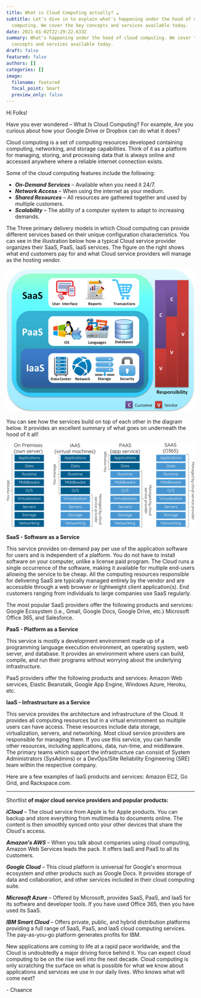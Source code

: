 ```yaml
---
title: What is Cloud Computing actually? ☁️
subtitle: Let's dive in to explain what's happening under the hood of cloud
  computing. We cover the key concepts and services available today.
date: 2021-01-02T22:29:22.633Z
summary: What's happening under the hood of cloud computing. We cover the key
  concepts and services available today.
draft: false
featured: false
authors: []
categories: []
image:
  filename: featured
  focal_point: Smart
  preview_only: false
---
```

Hi Folks!

Have you ever wondered – What Is Cloud Computing? For example, Are you curious about how your Google Drive or Dropbox can do what it does?

Cloud computing is a set of computing resources developed containing computing, networking, and storage capabilities. Think of it as a platform for managing, storing, and processing data that is always online and accessed anywhere where a reliable internet connection exists.

Some of the cloud computing features include the following:

* ***On-Demand Services*** – Available when you need it 24/7.
* ***Network Access*** – When using the internet as your medium.
* ***Shared Resources*** – All resources are gathered together and used by multiple customers.
* ***Scalability*** – The ability of a computer system to adapt to increasing demands.

The Three primary delivery models in which Cloud computing can provide different services based on their unique configuration characteristics. You can see in the illustration below how a typical Cloud service provider organizes their SaaS, PaaS, IaaS services. The figure on the right shows what end customers pay for and what Cloud service providers will manage as the hosting vendor.

![](cloud-computing-illustration.png "cloud computing overview")

You can see how the services build on top of each other in the diagram below. It provides an excellent summary of what goes on underneath the hood of it all!

![](cloud-services.png "cloud services")

**SaaS - Software as a Service**

This service provides on-demand pay per use of the application software for users and is independent of a platform. You do not have to install software on your computer, unlike a license paid program. The Cloud runs a single occurrence of the software, making it available for multiple end-users allowing the service to be cheap. All the computing resources responsible for delivering SaaS are typically managed entirely by the vendor and are accessible through a web browser or lightweight client application(s). End customers ranging from individuals to large companies use SaaS regularly.

The most popular SaaS providers offer the following products and services: Google Ecosystem (i.e., Gmail, Google Docs, Google Drive, etc.) Microsoft Office 365, and Salesforce.

**PaaS - Platform as a Service**

This service is mostly a development environment made up of a programming language execution environment, an operating system, web server, and database. It provides an environment where users can build, compile, and run their programs without worrying about the underlying infrastructure. 

PaaS providers offer the following products and services: Amazon Web services, Elastic Beanstalk, Google App Engine, Windows Azure, Heroku, etc.

**IaaS - Infrastructure as a Service**

This service provides the architecture and infrastructure of the Cloud. It provides all computing resources but in a virtual environment so multiple users can have access. These resources include data storage, virtualization, servers, and networking. Most cloud service providers are responsible for managing them. If you use this service, you can handle other resources, including applications, data, run-time, and middleware. The primary teams which support the infrastructure can consist of System Administrators (SysAdmins) or a DevOps/Site Reliability Engineering (SRE) team within the respective company.

Here are a few examples of IaaS products and services: Amazon EC2, Go Grid, and Rackspace.com.

- - -

Shortlist **of major cloud service providers and popular products:**

***iCloud*** – The cloud service from Apple is for Apple products. You can backup and store everything from multimedia to documents online. The content is then smoothly synced onto your other devices that share the Cloud's access.

***Amazon's AWS*** – When you talk about companies using cloud computing, Amazon Web Services leads the pack. It offers IaaS and PaaS to all its customers.

***Google Cloud*** – This cloud platform is universal for Google's enormous ecosystem and other products such as Google Docs. It provides storage of data and collaboration, and other services included in their cloud computing suite.

***Microsoft Azure*** – Offered by Microsoft, provides SaaS, PaaS, and IaaS for its software and developer tools. If you have used Office 365, then you have used its SaaS.

***IBM Smart Cloud*** – Offers private, public, and hybrid distribution platforms providing a full range of SaaS, PaaS, and IaaS cloud computing services. The pay-as-you-go platform generates profits for IBM.

New applications are coming to life at a rapid pace worldwide, and the Cloud is undoubtedly a major driving force behind it. You can expect cloud computing to be on the rise well into the next decade. Cloud computing is only scratching the surface on what is possible for what we know about applications and services we use in our daily lives. Who knows what will come next?

\- Chaance